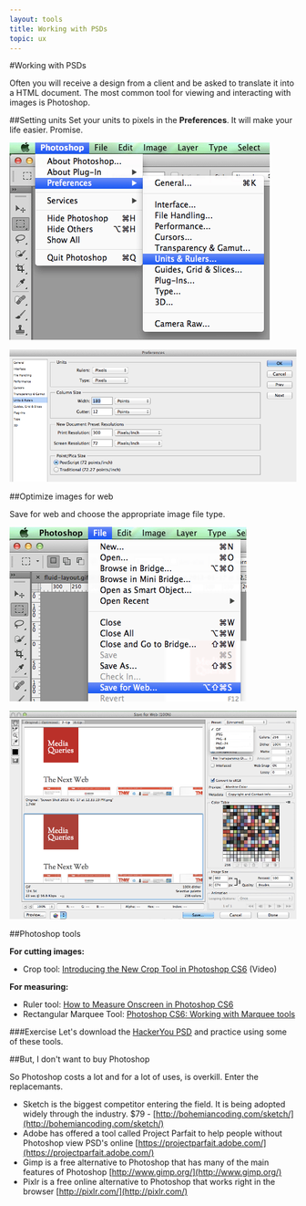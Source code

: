 ```yaml
---
layout: tools
title: Working with PSDs
topic: ux
---
```


#Working with PSDs

Often you will receive a design from a client and be asked to translate it into a HTML document. The most common tool for viewing and interacting with images is Photoshop.

##Setting units
Set your units to pixels in the **Preferences**. It will make your life easier. Promise.

![PS preferences](images/preferences.gif) 

![PS preferences unit](images/preferences-units-rulers.gif)

##Optimize images for web

Save for web and choose the appropriate image file type.

![photoshop preferences](images/save-for-web.gif)

![photoshop preferences](images/save-file-type.gif)


##Photoshop tools

**For cutting images:**

* Crop tool: [Introducing the New Crop Tool in Photoshop CS6](http://psd.tutsplus.com/tutorials/tools-tips/photoshop-cs6-crop-tool/) (Video)

**For measuring:**

* Ruler tool: [How to Measure Onscreen in Photoshop CS6](http://www.dummies.com/how-to/content/how-to-measure-onscreen-in-photoshop-cs6.html)
* Rectangular Marquee Tool: [Photoshop CS6: Working with Marquee tools](http://www.youtube.com/watch?v=zCIwIaLhRsw)

###Exercise
Let's download the <a href="examples/hackeryou.psd" class="exercises">HackerYou PSD</a> and practice using some of these tools.

##But, I don't want to buy Photoshop

So Photoshop costs a lot and for a lot of uses, is overkill. Enter the replacemants.

* Sketch is the biggest competitor entering the field. It is being adopted widely through the industry. $79 - [http://bohemiancoding.com/sketch/](http://bohemiancoding.com/sketch/)
* Adobe has offered a tool called Project Parfait to help people without Photoshop view PSD's online [https://projectparfait.adobe.com/](https://projectparfait.adobe.com/)
* Gimp is a free alternative to Photoshop that has many of the main features of Photoshop [http://www.gimp.org/](http://www.gimp.org/)
* Pixlr is a free online alternative to Photoshop that works right in the browser [http://pixlr.com/](http://pixlr.com/)